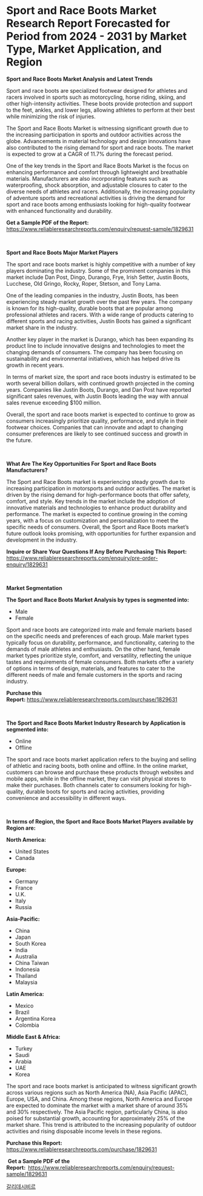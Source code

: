<p><h1>Sport and Race Boots Market Research Report Forecasted for Period from 2024 -  2031 by Market Type, Market Application, and Region</h1></p><p><strong>Sport and Race Boots Market Analysis and Latest Trends</strong></p>
<p><p>Sport and race boots are specialized footwear designed for athletes and racers involved in sports such as motorcycling, horse riding, skiing, and other high-intensity activities. These boots provide protection and support to the feet, ankles, and lower legs, allowing athletes to perform at their best while minimizing the risk of injuries.</p><p>The Sport and Race Boots Market is witnessing significant growth due to the increasing participation in sports and outdoor activities across the globe. Advancements in material technology and design innovations have also contributed to the rising demand for sport and race boots. The market is expected to grow at a CAGR of 11.7% during the forecast period.</p><p>One of the key trends in the Sport and Race Boots Market is the focus on enhancing performance and comfort through lightweight and breathable materials. Manufacturers are also incorporating features such as waterproofing, shock absorption, and adjustable closures to cater to the diverse needs of athletes and racers. Additionally, the increasing popularity of adventure sports and recreational activities is driving the demand for sport and race boots among enthusiasts looking for high-quality footwear with enhanced functionality and durability.</p></p>
<p><strong>Get a Sample PDF of the Report:&nbsp;</strong> <a href="https://www.reliableresearchreports.com/enquiry/request-sample/1829631">https://www.reliableresearchreports.com/enquiry/request-sample/1829631</a></p>
<p>&nbsp;</p>
<p><strong>Sport and Race Boots Major Market Players</strong></p>
<p><p>The sport and race boots market is highly competitive with a number of key players dominating the industry. Some of the prominent companies in this market include Dan Post, Dingo, Durango, Frye, Irish Setter, Justin Boots, Lucchese, Old Gringo, Rocky, Roper, Stetson, and Tony Lama.</p><p>One of the leading companies in the industry, Justin Boots, has been experiencing steady market growth over the past few years. The company is known for its high-quality, durable boots that are popular among professional athletes and racers. With a wide range of products catering to different sports and racing activities, Justin Boots has gained a significant market share in the industry.</p><p>Another key player in the market is Durango, which has been expanding its product line to include innovative designs and technologies to meet the changing demands of consumers. The company has been focusing on sustainability and environmental initiatives, which has helped drive its growth in recent years.</p><p>In terms of market size, the sport and race boots industry is estimated to be worth several billion dollars, with continued growth projected in the coming years. Companies like Justin Boots, Durango, and Dan Post have reported significant sales revenues, with Justin Boots leading the way with annual sales revenue exceeding $100 million.</p><p>Overall, the sport and race boots market is expected to continue to grow as consumers increasingly prioritize quality, performance, and style in their footwear choices. Companies that can innovate and adapt to changing consumer preferences are likely to see continued success and growth in the future.</p></p>
<p>&nbsp;</p>
<p><strong>What Are The Key Opportunities For Sport and Race Boots Manufacturers?</strong></p>
<p><p>The Sport and Race Boots market is experiencing steady growth due to increasing participation in motorsports and outdoor activities. The market is driven by the rising demand for high-performance boots that offer safety, comfort, and style. Key trends in the market include the adoption of innovative materials and technologies to enhance product durability and performance. The market is expected to continue growing in the coming years, with a focus on customization and personalization to meet the specific needs of consumers. Overall, the Sport and Race Boots market’s future outlook looks promising, with opportunities for further expansion and development in the industry.</p></p>
<p><strong>Inquire or Share Your Questions If Any Before Purchasing This Report:</strong> <a href="https://www.reliableresearchreports.com/enquiry/pre-order-enquiry/1829631">https://www.reliableresearchreports.com/enquiry/pre-order-enquiry/1829631</a></p>
<p>&nbsp;</p>
<p><strong>Market Segmentation</strong></p>
<p><strong>The Sport and Race Boots Market Analysis by types is segmented into:</strong></p>
<p><ul><li>Male</li><li>Female</li></ul></p>
<p><p>Sport and race boots are categorized into male and female markets based on the specific needs and preferences of each group. Male market types typically focus on durability, performance, and functionality, catering to the demands of male athletes and enthusiasts. On the other hand, female market types prioritize style, comfort, and versatility, reflecting the unique tastes and requirements of female consumers. Both markets offer a variety of options in terms of design, materials, and features to cater to the different needs of male and female customers in the sports and racing industry.</p></p>
<p><strong>Purchase this Report:&nbsp;</strong><a href="https://www.reliableresearchreports.com/purchase/1829631">https://www.reliableresearchreports.com/purchase/1829631</a></p>
<p>&nbsp;</p>
<p><strong>The Sport and Race Boots Market Industry Research by Application is segmented into:</strong></p>
<p><ul><li>Online</li><li>Offline</li></ul></p>
<p><p>The sport and race boots market application refers to the buying and selling of athletic and racing boots, both online and offline. In the online market, customers can browse and purchase these products through websites and mobile apps, while in the offline market, they can visit physical stores to make their purchases. Both channels cater to consumers looking for high-quality, durable boots for sports and racing activities, providing convenience and accessibility in different ways.</p></p>
<p>&nbsp;</p>
<p><strong>In terms of Region, the Sport and Race Boots Market Players available by Region are:</strong></p>
<p>
    <p> <strong> North America: </strong>
        <ul>
            <li>United States</li>
            <li>Canada</li>
        </ul>
        </p> 
    <p> <strong> Europe: </strong>
        <ul>
            <li>Germany</li>
            <li>France</li>
            <li>U.K.</li>
            <li>Italy</li>
            <li>Russia</li>
        </ul>
        </p> 
    <p> <strong> Asia-Pacific: </strong>
        <ul>
            <li>China</li>
            <li>Japan</li>
            <li>South Korea</li>
            <li>India</li>
            <li>Australia</li>
            <li>China Taiwan</li>
            <li>Indonesia</li>
            <li>Thailand</li>
            <li>Malaysia</li>
        </ul>
        </p> 
    <p> <strong> Latin America: </strong>
        <ul>
            <li>Mexico</li>
            <li>Brazil</li>
            <li>Argentina Korea</li>
            <li>Colombia</li>
        </ul>
        </p> 
    <p> <strong> Middle East & Africa: </strong>
        <ul>
            <li>Turkey</li>
            <li>Saudi</li>
            <li>Arabia</li>
            <li>UAE</li>
            <li>Korea</li>
        </ul>
    </p>
    </p>
<p><p>The sport and race boots market is anticipated to witness significant growth across various regions such as North America (NA), Asia Pacific (APAC), Europe, USA, and China. Among these regions, North America and Europe are expected to dominate the market with a market share of around 35% and 30% respectively. The Asia Pacific region, particularly China, is also poised for substantial growth, accounting for approximately 25% of the market share. This trend is attributed to the increasing popularity of outdoor activities and rising disposable income levels in these regions.</p></p>
<p><strong>Purchase this Report: </strong><a href="https://www.reliableresearchreports.com/purchase/1829631">https://www.reliableresearchreports.com/purchase/1829631</a></p>
<p>&nbsp;<strong>Get a Sample PDF of the Report:&nbsp;&nbsp;</strong><a href="https://www.reliableresearchreports.com/enquiry/request-sample/1829631">https://www.reliableresearchreports.com/enquiry/request-sample/1829631</a></p>
<p><strong></strong></p>
<p><p><a href="https://medium.com/@wilsoniehn789562023/galidesivir-%EC%8B%9C%EC%9E%A5-%EC%8B%9C%EC%9E%A5-%EC%A0%90%EC%9C%A0%EC%9C%A8-%EC%8B%9C%EC%9E%A5-%EB%8F%99%ED%96%A5-%EB%B0%8F-%EB%AF%B8%EB%9E%98-%EC%84%B1%EC%9E%A5-%ED%83%90%EC%83%89-f947a6273e44">갈리데시비르</a></p></p>